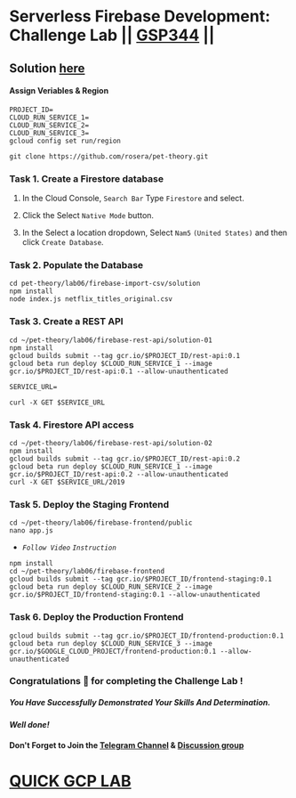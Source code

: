 # Serverless Firebase Development: Challenge Lab || [GSP344](https://www.cloudskillsboost.google/focuses/14677?parent=catalog) ||

## Solution [here](https://youtu.be/ksejFS8eMLs)

#### Assign Veriables & Region

```
PROJECT_ID=
CLOUD_RUN_SERVICE_1=
CLOUD_RUN_SERVICE_2=
CLOUD_RUN_SERVICE_3=
gcloud config set run/region
```
```
git clone https://github.com/rosera/pet-theory.git
```

### Task 1. Create a Firestore database

1. In the Cloud Console, `Search Bar` Type `Firestore` and select.

2. Click the Select `Native Mode` button.

3. In the Select a location dropdown, Select `Nam5` `(United States)` and then click `Create Database`.

### Task 2. Populate the Database

```
cd pet-theory/lab06/firebase-import-csv/solution
npm install
node index.js netflix_titles_original.csv
```

### Task 3. Create a REST API

```
cd ~/pet-theory/lab06/firebase-rest-api/solution-01
npm install
gcloud builds submit --tag gcr.io/$PROJECT_ID/rest-api:0.1
gcloud beta run deploy $CLOUD_RUN_SERVICE_1 --image gcr.io/$PROJECT_ID/rest-api:0.1 --allow-unauthenticated
```
```
SERVICE_URL=
```
```
curl -X GET $SERVICE_URL
```

### Task 4. Firestore API access

```
cd ~/pet-theory/lab06/firebase-rest-api/solution-02
npm install
gcloud builds submit --tag gcr.io/$PROJECT_ID/rest-api:0.2
gcloud beta run deploy $CLOUD_RUN_SERVICE_1 --image gcr.io/$PROJECT_ID/rest-api:0.2 --allow-unauthenticated
curl -X GET $SERVICE_URL/2019
```

### Task 5. Deploy the Staging Frontend

```
cd ~/pet-theory/lab06/firebase-frontend/public
nano app.js
```
* *`Follow Video`* *`Instruction`*
```
npm install
cd ~/pet-theory/lab06/firebase-frontend
gcloud builds submit --tag gcr.io/$PROJECT_ID/frontend-staging:0.1
gcloud beta run deploy $CLOUD_RUN_SERVICE_2 --image gcr.io/$PROJECT_ID/frontend-staging:0.1 --allow-unauthenticated
```

### Task 6. Deploy the Production Frontend

```
gcloud builds submit --tag gcr.io/$PROJECT_ID/frontend-production:0.1
gcloud beta run deploy $CLOUD_RUN_SERVICE_3 --image gcr.io/$GOOGLE_CLOUD_PROJECT/frontend-production:0.1 --allow-unauthenticated
```

### Congratulations 🎉 for completing the Challenge Lab !

##### *You Have Successfully Demonstrated Your Skills And Determination.*

#### *Well done!*

#### Don't Forget to Join the [Telegram Channel](https://t.me/QuickGcpLab) & [Discussion group](https://t.me/QuickGcpLabChats)

# [QUICK GCP LAB](https://www.youtube.com/@quickgcplab)
